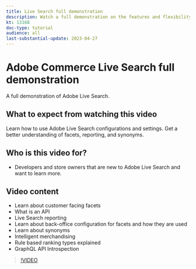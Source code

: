 ```yaml
---
title: Live Search full demonstration
description: Watch a full demonstration on the features and flexibility of Live Search
kt: 13168
doc-type: tutorial
audience: all
last-substantial-update: 2023-04-27
---
```

# Adobe Commerce Live Search full demonstration

A full demonstration of Adobe Live Search.  

## What to expect from watching this video

Learn how to use Adobe Live Search configurations and settings. Get a better understanding of facets, reporting, and synonyms.

## Who is this video for?

* Developers and store owners that are new to Adobe Live Search and want to learn more.

## Video content

* Learn about customer facing facets
* What is an API
* Live Search reporting
* Learn about back-office configuration for facets and how they are used
* Learn about synonyms
* Intelligent merchandising
* Rule based ranking types explained
* GraphQL API Introspection

>[!VIDEO](https://video.tv.adobe.com/v/3418996?learn=on)